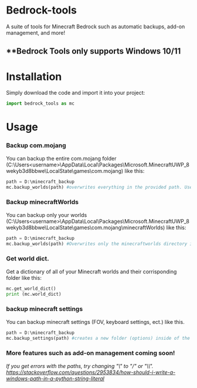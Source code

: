 # Bedrock-tools
A suite of tools for Minecraft Bedrock such as automatic backups, add-on management, and more!

## **Bedrock Tools only supports Windows 10/11

# Installation

Simply download the code and import it into your project:
``` python
import bedrock_tools as mc
```

# Usage

### Backup com.mojang
You can backup the entire com.mojang folder (C:\Users\<username>\AppData\Local\Packages\Microsoft.MinecraftUWP_8wekyb3d8bbwe\LocalState\games\com.mojang) like this:
``` python
path = D:\minecraft_backup
mc.backup_worlds(path) #overwrites everything in the provided path. Use with caution
```


### Backup minecraftWorlds
You can backup only your worlds (C:\Users\<username>\AppData\Local\Packages\Microsoft.MinecraftUWP_8wekyb3d8bbwe\LocalState\games\com.mojang\minecraftWorlds) like this:
``` python
path = D:\minecraft_backup
mc.backup_worlds(path) #Overwrites only the minecraftworlds directory in the provided location. It shoudn't effect anything else, however, proceed with caution.
```

### Get world dict.

Get a dictionary of all of your Minecraft worlds and their corrisponding folder like this:
``` python
mc.get_world_dict()
print (mc.world_dict)
```

### backup minecraft settings
You can backup minecraft settings (FOV, keyboard settings, ect.) like this.
``` python
path = D:\minecraft_backup
mc.backup_settings(path) #creates a new folder (options) inside of the provided location containing the options.txt file. this should not overwrite exsisting backups.
```

### More features such as add-on management coming soon!

*If you get errors with the paths, try changing "\\" to "\/" or "\\\\". https://stackoverflow.com/questions/2953834/how-should-i-write-a-windows-path-in-a-python-string-literal*
